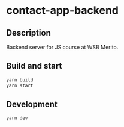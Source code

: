 # contact-app-backend

## Description

Backend server for JS course at WSB Merito.

## Build and start

```bash
yarn build
yarn start
```

## Development

```bash
yarn dev
```